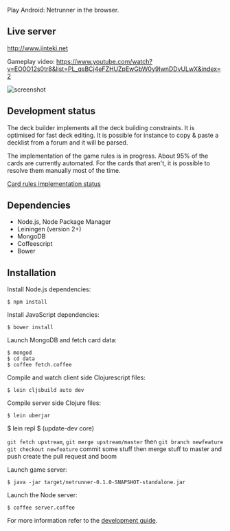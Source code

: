 Play Android: Netrunner in the browser.

## Live server

http://www.jinteki.net

Gameplay video: https://www.youtube.com/watch?v=EO0O12s0tr8&list=PL_qsBCj4eFZHUZpEwGbW0y9IwnDDvULwX&index=2

![screenshot](https://dl.dropboxusercontent.com/u/5601199/screenshot.jpg)


## Development status

The deck builder implements all the deck building constraints. It is optimised for fast deck editing. It is possible for instance to copy & paste a decklist from a forum and it will be parsed.

The implementation of the game rules is in progress. About 95% of the cards are currently automated. For the cards that aren't, it is possible to resolve them manually most of the time.

[Card rules implementation status](https://docs.google.com/spreadsheets/d/1ICv19cNjSaW9C-DoEEGH3iFt09PBTob4CAutGex0gnE/pubhtml)


## Dependencies

* Node.js, Node Package Manager
* Leiningen (version 2+)
* MongoDB
* Coffeescript
* Bower


## Installation

Install Node.js dependencies:

```
$ npm install
```

Install JavaScript dependencies:

```
$ bower install
```

Launch MongoDB and fetch card data:

```
$ mongod
$ cd data
$ coffee fetch.coffee
```

Compile and watch client side Clojurescript files:

```
$ lein cljsbuild auto dev
```

Compile server side Clojure files:

```
$ lein uberjar
```

$ lein repl
$ (update-dev core)

`git fetch upstream`,
`git merge upstream/master`
then `git branch newfeature` `git checkout newfeature` commit some stuff
then merge stuff to master and push
create the pull request and boom

Launch game server:

```
$ java -jar target/netrunner-0.1.0-SNAPSHOT-standalone.jar
```

Launch the Node server:

```
$ coffee server.coffee
```

For more information refer to the [development guide](https://github.com/mtgred/netrunner/wiki/Getting-Started-with-Development).
